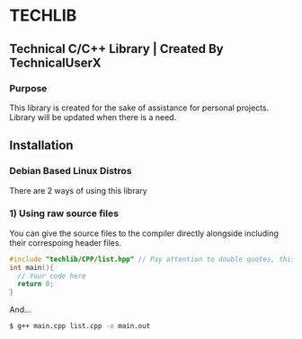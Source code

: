 # TECHLIB
## Technical C/C++ Library | Created By TechnicalUserX

### Purpose
This library is created for the sake of assistance for personal projects.
Library will be updated when there is a need.

## Installation
### Debian Based Linux Distros
There are 2 ways of using this library
### 1) Using raw source files
You can give the source files to the compiler directly alongside including their correspoing header files.
```cpp
#include "techlib/CPP/list.hpp" // Pay attention to double quotes, this is the relative path to your main.cpp file
int main(){
  // Your code here
  return 0;
}
```
And...
```bash
$ g++ main.cpp list.cpp -o main.out
```
